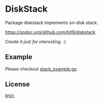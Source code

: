 DiskStack
=========

Package diskstack implements on-disk stack.

https://godoc.org/github.com/hit9/diskstack

*Create it just for interesting. :)*

Example
-------

Please checkout [stack_example.go](stack_example.go).

License
-------

BSD.

